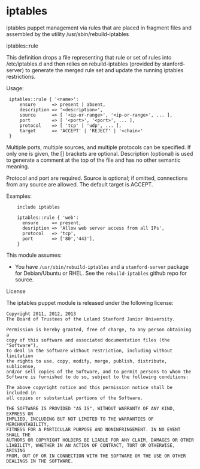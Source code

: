 iptables
========

iptables puppet management via rules that are placed in fragment files and
assembled by the utility /usr/sbin/rebuild-iptables

iptables::rule

This definition drops a file representing that
rule or set of rules into /etc/iptables.d and then relies on
rebuild-iptables (provided by stanford-server) to generate the merged rule
set and update the running iptables restrictions.

Usage:

     iptables::rule { '<name>':
         ensure      => present | absent,
         description => '<description>',
         source      => [ '<ip-or-range>', '<ip-or-range>', ... ],
         port        => [ '<port>', '<port>', ... ],
         protocol    => [ 'tcp' | 'udp', ... ],
         target      => 'ACCEPT' | 'REJECT' | '<chain>'
     }

Multiple ports, multiple sources, and multiple protocols can be specified.
If only one is given, the [] brackets are optional.  Description (optional)
is used to generate a comment at the top of the file and has no other
semantic meaning.

Protocol and port are required.  Source is optional; if omitted, connections
from any source are allowed.  The default target is ACCEPT.

Examples:

        include iptables

        iptables::rule { 'web':
          ensure     => present,
          desription => 'Allow web server access from all IPs',
          protocol   => 'tcp',
          port       => ['80','443'],
        }


This module assumes:

- You have `/usr/sbin/rebuild-iptables` and a `stanford-server` package for
  Debian/Ubuntu or RHEL.  See the `rebuild-iptables` github repo for source.


License

The iptables puppet module is released under the following license:

    Copyright 2011, 2012, 2013 
    The Board of Trustees of the Leland Stanford Junior University.

    Permission is hereby granted, free of charge, to any person obtaining a
    copy of this software and associated documentation files (the "Software"),
    to deal in the Software without restriction, including without limitation
    the rights to use, copy, modify, merge, publish, distribute, sublicense,
    and/or sell copies of the Software, and to permit persons to whom the
    Software is furnished to do so, subject to the following conditions:

    The above copyright notice and this permission notice shall be included in
    all copies or substantial portions of the Software.

    THE SOFTWARE IS PROVIDED "AS IS", WITHOUT WARRANTY OF ANY KIND, EXPRESS OR
    IMPLIED, INCLUDING BUT NOT LIMITED TO THE WARRANTIES OF MERCHANTABILITY,
    FITNESS FOR A PARTICULAR PURPOSE AND NONINFRINGEMENT. IN NO EVENT SHALL THE
    AUTHORS OR COPYRIGHT HOLDERS BE LIABLE FOR ANY CLAIM, DAMAGES OR OTHER
    LIABILITY, WHETHER IN AN ACTION OF CONTRACT, TORT OR OTHERWISE, ARISING
    FROM, OUT OF OR IN CONNECTION WITH THE SOFTWARE OR THE USE OR OTHER
    DEALINGS IN THE SOFTWARE. 
